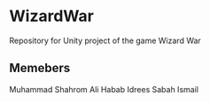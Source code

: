 # WizardWar
Repository for Unity project of the game Wizard War
## Memebers 
  Muhammad Shahrom Ali
  Habab Idrees
  Sabah Ismail 
